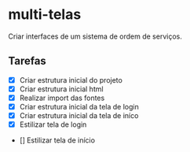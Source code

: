 # multi-telas
Criar interfaces de um sistema de ordem de serviços.


## Tarefas 

- [X] Criar estrutura inicial do projeto
- [X] Criar estrutura inicial html
- [X] Realizar import das fontes
- [X] Criar estrutura inicial da tela de login
- [X] Criar estrutura inicial da tela de iníco
- [X] Estilizar tela de login
- [] Estilizar tela de início

